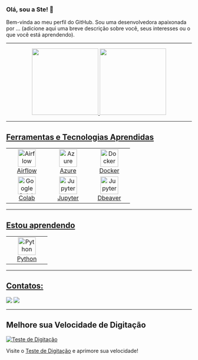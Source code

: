 ### Olá, sou a Ste! 👋

Bem-vinda ao meu perfil do GitHub. Sou uma desenvolvedora apaixonada por ... (adicione aqui uma breve descrição sobre você, seus interesses ou o que você está aprendendo).

---

<div align="center">
<a href="https://github.com/SteAmarante">
<img loading="lazy" height="180em" src="https://github-readme-stats.vercel.app/api/top-langs/?username=SteAmarante&layout=compact&langs_count=7&theme=dracula"/>
<img loading="lazy" height="180em" src="https://github-readme-stats.vercel.app/api?username=SteAmarante&show_icons=true&theme=dracula&include_all_commits=true&count_private=true"/>
</div>

---

## Ferramentas e Tecnologias Aprendidas

<div align="center">
  <table>
    <tr>
      <td align="center" width="96">
        <img src="https://cdn.jsdelivr.net/gh/devicons/devicon@latest/icons/apacheairflow/apacheairflow-original-wordmark.svg" width="48" height="48" alt="Airflow" />
        <br>Airflow
      </td>
      <td align="center" width="96">
        <img src="https://cdn.jsdelivr.net/gh/devicons/devicon@latest/icons/azure/azure-original.svg" width="48" height="48" alt="Azure" />
        <br>Azure
      </td>
      <td align="center" width="96">
        <img src="https://cdn.jsdelivr.net/gh/devicons/devicon@latest/icons/docker/docker-original.svg" width="48" height="48" alt="Docker" />
        <br>Docker
      </td>
    </tr>
    <tr>
      <td align="center" width="96">
        <img src="https://cdn.jsdelivr.net/gh/devicons/devicon@latest/icons/googlecolab/googlecolab-original.svg" width="48" height="48" alt="Google Colab" />
        <br>Colab
      </td>
      <td align="center" width="96">
        <img src="https://cdn.jsdelivr.net/gh/devicons/devicon@latest/icons/jupyter/jupyter-original.svg" width="48" height="48" alt="Jupyter" />
        <br>Jupyter
      </td>
      <td align="center" width="96">
        <img src="https://cdn.jsdelivr.net/gh/devicons/devicon@latest/icons/dbeaver/dbeaver-original.svg"  width="48" height="48" alt="Jupyter"/>
        <br>Dbeaver  
      </td>
  </table>
</div>

---
## Estou aprendendo
<div align="center">
  <table>
        <td align="center" width="96">
        <img src="https://cdn.jsdelivr.net/gh/devicons/devicon@latest/icons/python/python-original.svg" width="48" height="48" alt="Python" />
        <br>Python
      </td>


  </table>
</div>

---

## Contatos:
<div>
<a href = "mailto:stephaniecarolamarante@gmail.com"><img loading="lazy" src="https://img.shields.io/badge/Gmail-D14836?style=for-the-badge&logo=gmail&logoColor=white" target="_blank"></a>
<a href="https://www.linkedin.com/in/stephanie-amarante-ti" target="_blank"><img loading="lazy" src="https://img.shields.io/badge/-LinkedIn-%230077B5?style=for-the-badge&logo=linkedin&logoColor=white" target="_blank"></a>   
</div>

---

## Melhore sua Velocidade de Digitação

<a href="https://10fastfingers.com/typing-test/portuguese">
  <img src="http://img.10fastfingers.com/badge/typing-test_4_CM.png" alt="Teste de Digitação" />
</a>
<p>Visite o <a href="https://10fastfingers.com/typing-test/portuguese">Teste de Digitação</a> e aprimore sua velocidade!</p>
